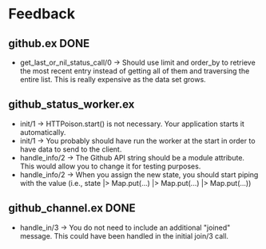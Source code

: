 # Feedback

## github.ex DONE
  
  - get_last_or_nil_status_call/0 -> Should use limit and order_by to retrieve the most recent entry instead of getting all of them and traversing the entire list. This is really expensive as the data set grows.

## github_status_worker.ex

  - init/1 -> HTTPoison.start() is not necessary. Your application starts it automatically.
  - init/1 -> You probably should have run the worker at the start in order to have data to send to the client.
  - handle_info/2 -> The Github API string should be a module attribute. This would allow you to change it for testing purposes.
  - handle_info/2 -> When you assign the new state, you should start piping with the value (i.e., state |> Map.put(...) |> Map.put(...) |> Map.put(...))

## github_channel.ex DONE

  - handle_in/3 -> You do not need to include an additional "joined" message. This could have been handled in the initial join/3 call.
